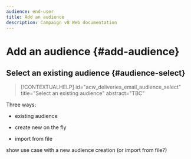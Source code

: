 ```yaml
---
audience: end-user
title: Add an audience
description: Campaign v8 Web documentation
---
```

# Add an audience {#add-audience}

<!--
Audience only created for the delivery, not available later-->

## Select an existing audience {#audience-select}

>[!CONTEXTUALHELP]
>id="acw_deliveries_email_audience_select"
>title="Select an existing audience"
>abstract="TBC"

Three ways:
* existing audience
<!--
Campaign or AEP Audiences
-->
* create new on the fly
<!--
query like AEP segment builder (same component with campaign data)
-->
* import from file

show use case with a new audience creation (or import from file?)

<!--
control groups like acc: exract, random, based on attribute
-->